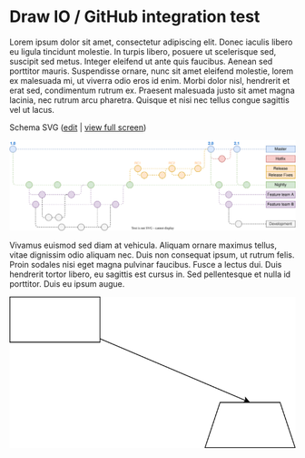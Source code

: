 # Draw IO / GitHub integration test

Lorem ipsum dolor sit amet, consectetur adipiscing elit. Donec iaculis libero eu ligula tincidunt molestie. In turpis libero, posuere ut scelerisque sed, suscipit sed metus. Integer eleifend ut ante quis faucibus. Aenean sed porttitor mauris. Suspendisse ornare, nunc sit amet eleifend molestie, lorem ex malesuada mi, ut viverra odio eros id enim. Morbi dolor nisl, hendrerit et erat sed, condimentum rutrum ex. Praesent malesuada justo sit amet magna lacinia, nec rutrum arcu pharetra. Quisque et nisi nec tellus congue sagittis vel ut lacus.

Schema SVG (<a href="https://app.diagrams.net/?libs=general&mode=github#Hfedericobertoldi%2Ftest-draw-io%2Fmain%2Fschema.svg" target="_blank">edit</a> | <a href="https://app.diagrams.net/?lightbox=1#Uhttps%3A%2F%2Fraw.githubusercontent.com%2Ffedericobertoldi%2Ftest-draw-io%2Fmain%2Fschema.svg%3Ftoken%3DGHSAT0AAAAAACILBHOMGBYJOWQBG2JTSBRQZJPDMUA" target="_blank"> view full screen</a>)

![Diagram](schema.svg)

Vivamus euismod sed diam at vehicula. Aliquam ornare maximus tellus, vitae dignissim odio aliquam nec. Duis non consequat ipsum, ut rutrum felis. Proin sodales nisi eget magna pulvinar faucibus. Fusce a lectus dui. Duis hendrerit tortor libero, eu sagittis est cursus in. Sed pellentesque et nulla id porttitor. Duis eu ipsum augue.

![Diagram](test.drawio.svg)

